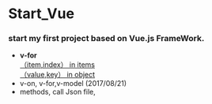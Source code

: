 # Start_Vue
### start my first project based on Vue.js FrameWork. 
* **v-for**<br/>
 [（item,index） in items](http://jsbin.com/wojicux/edit?html,js,output)<br/>
 [（value,key） in object](http://jsbin.com/xeqahal/edit?html,js,output)<br/>
* v-on, v-for,v-model (2017/08/21)
* methods, call Json file,
